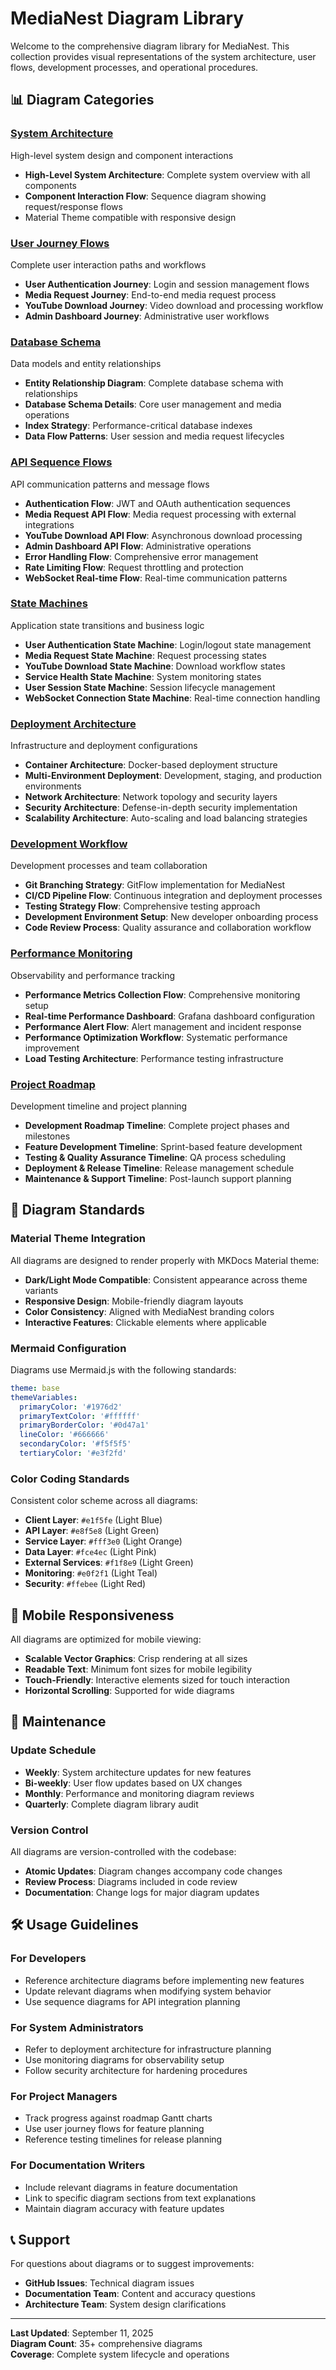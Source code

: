# MediaNest Diagram Library

Welcome to the comprehensive diagram library for MediaNest. This collection provides visual representations of the system architecture, user flows, development processes, and operational procedures.

## 📊 Diagram Categories

### [System Architecture](system-architecture.md)
High-level system design and component interactions
- **High-Level System Architecture**: Complete system overview with all components
- **Component Interaction Flow**: Sequence diagram showing request/response flows
- Material Theme compatible with responsive design

### [User Journey Flows](user-journey-flows.md)
Complete user interaction paths and workflows
- **User Authentication Journey**: Login and session management flows
- **Media Request Journey**: End-to-end media request process
- **YouTube Download Journey**: Video download and processing workflow
- **Admin Dashboard Journey**: Administrative user workflows

### [Database Schema](database-schema.md)
Data models and entity relationships
- **Entity Relationship Diagram**: Complete database schema with relationships
- **Database Schema Details**: Core user management and media operations
- **Index Strategy**: Performance-critical database indexes
- **Data Flow Patterns**: User session and media request lifecycles

### [API Sequence Flows](api-sequence-flows.md)
API communication patterns and message flows
- **Authentication Flow**: JWT and OAuth authentication sequences
- **Media Request API Flow**: Media request processing with external integrations
- **YouTube Download API Flow**: Asynchronous download processing
- **Admin Dashboard API Flow**: Administrative operations
- **Error Handling Flow**: Comprehensive error management
- **Rate Limiting Flow**: Request throttling and protection
- **WebSocket Real-time Flow**: Real-time communication patterns

### [State Machines](state-machines.md)
Application state transitions and business logic
- **User Authentication State Machine**: Login/logout state management
- **Media Request State Machine**: Request processing states
- **YouTube Download State Machine**: Download workflow states
- **Service Health State Machine**: System monitoring states
- **User Session State Machine**: Session lifecycle management
- **WebSocket Connection State Machine**: Real-time connection handling

### [Deployment Architecture](deployment-architecture.md)
Infrastructure and deployment configurations
- **Container Architecture**: Docker-based deployment structure
- **Multi-Environment Deployment**: Development, staging, and production environments
- **Network Architecture**: Network topology and security layers
- **Security Architecture**: Defense-in-depth security implementation
- **Scalability Architecture**: Auto-scaling and load balancing strategies

### [Development Workflow](development-workflow.md)
Development processes and team collaboration
- **Git Branching Strategy**: GitFlow implementation for MediaNest
- **CI/CD Pipeline Flow**: Continuous integration and deployment processes
- **Testing Strategy Flow**: Comprehensive testing approach
- **Development Environment Setup**: New developer onboarding process
- **Code Review Process**: Quality assurance and collaboration workflow

### [Performance Monitoring](performance-monitoring.md)
Observability and performance tracking
- **Performance Metrics Collection Flow**: Comprehensive monitoring setup
- **Real-time Performance Dashboard**: Grafana dashboard configuration
- **Performance Alert Flow**: Alert management and incident response
- **Performance Optimization Workflow**: Systematic performance improvement
- **Load Testing Architecture**: Performance testing infrastructure

### [Project Roadmap](gantt-roadmap.md)
Development timeline and project planning
- **Development Roadmap Timeline**: Complete project phases and milestones
- **Feature Development Timeline**: Sprint-based feature development
- **Testing & Quality Assurance Timeline**: QA process scheduling
- **Deployment & Release Timeline**: Release management schedule
- **Maintenance & Support Timeline**: Post-launch support planning

## 🎨 Diagram Standards

### Material Theme Integration
All diagrams are designed to render properly with MKDocs Material theme:
- **Dark/Light Mode Compatible**: Consistent appearance across theme variants
- **Responsive Design**: Mobile-friendly diagram layouts
- **Color Consistency**: Aligned with MediaNest branding colors
- **Interactive Features**: Clickable elements where applicable

### Mermaid Configuration
Diagrams use Mermaid.js with the following standards:
```yaml
theme: base
themeVariables:
  primaryColor: '#1976d2'
  primaryTextColor: '#ffffff'
  primaryBorderColor: '#0d47a1'
  lineColor: '#666666'
  secondaryColor: '#f5f5f5'
  tertiaryColor: '#e3f2fd'
```

### Color Coding Standards
Consistent color scheme across all diagrams:
- **Client Layer**: `#e1f5fe` (Light Blue)
- **API Layer**: `#e8f5e8` (Light Green) 
- **Service Layer**: `#fff3e0` (Light Orange)
- **Data Layer**: `#fce4ec` (Light Pink)
- **External Services**: `#f1f8e9` (Light Green)
- **Monitoring**: `#e0f2f1` (Light Teal)
- **Security**: `#ffebee` (Light Red)

## 📱 Mobile Responsiveness

All diagrams are optimized for mobile viewing:
- **Scalable Vector Graphics**: Crisp rendering at all sizes
- **Readable Text**: Minimum font sizes for mobile legibility
- **Touch-Friendly**: Interactive elements sized for touch interaction
- **Horizontal Scrolling**: Supported for wide diagrams

## 🔄 Maintenance

### Update Schedule
- **Weekly**: System architecture updates for new features
- **Bi-weekly**: User flow updates based on UX changes
- **Monthly**: Performance and monitoring diagram reviews
- **Quarterly**: Complete diagram library audit

### Version Control
All diagrams are version-controlled with the codebase:
- **Atomic Updates**: Diagram changes accompany code changes
- **Review Process**: Diagrams included in code review
- **Documentation**: Change logs for major diagram updates

## 🛠 Usage Guidelines

### For Developers
- Reference architecture diagrams before implementing new features
- Update relevant diagrams when modifying system behavior
- Use sequence diagrams for API integration planning

### For System Administrators
- Refer to deployment architecture for infrastructure planning
- Use monitoring diagrams for observability setup
- Follow security architecture for hardening procedures

### For Project Managers
- Track progress against roadmap Gantt charts
- Use user journey flows for feature planning
- Reference testing timelines for release planning

### For Documentation Writers
- Include relevant diagrams in feature documentation
- Link to specific diagram sections from text explanations
- Maintain diagram accuracy with feature updates

## 📞 Support

For questions about diagrams or to suggest improvements:
- **GitHub Issues**: Technical diagram issues
- **Documentation Team**: Content and accuracy questions
- **Architecture Team**: System design clarifications

---

**Last Updated**: September 11, 2025  
**Diagram Count**: 35+ comprehensive diagrams  
**Coverage**: Complete system lifecycle and operations